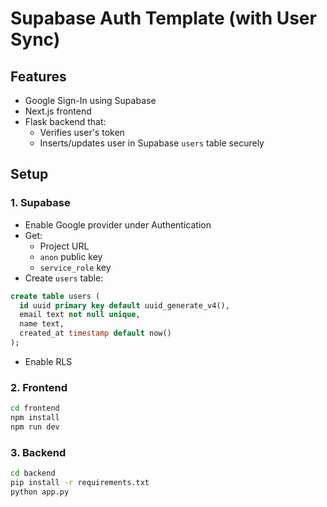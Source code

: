 # Supabase Auth Template (with User Sync)

## Features
- Google Sign-In using Supabase
- Next.js frontend
- Flask backend that:
  - Verifies user's token
  - Inserts/updates user in Supabase `users` table securely

## Setup

### 1. Supabase
- Enable Google provider under Authentication
- Get:
  - Project URL
  - `anon` public key
  - `service_role` key
- Create `users` table:
```sql
create table users (
  id uuid primary key default uuid_generate_v4(),
  email text not null unique,
  name text,
  created_at timestamp default now()
);
```
- Enable RLS

### 2. Frontend
```bash
cd frontend
npm install
npm run dev
```

### 3. Backend
```bash
cd backend
pip install -r requirements.txt
python app.py
```
